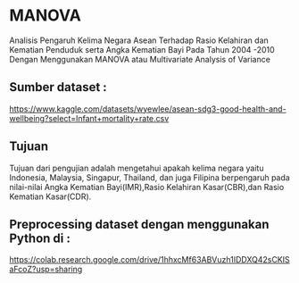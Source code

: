 # MANOVA
Analisis Pengaruh Kelima Negara Asean Terhadap Rasio Kelahiran dan Kematian Penduduk serta Angka Kematian Bayi Pada Tahun 2004 -2010 Dengan Menggunakan MANOVA atau Multivariate Analysis of Variance

## Sumber dataset :
https://www.kaggle.com/datasets/wyewlee/asean-sdg3-good-health-and-wellbeing?select=Infant+mortality+rate.csv

## Tujuan
Tujuan dari pengujian adalah mengetahui apakah kelima negara yaitu Indonesia, Malaysia, Singapur, Thailand, dan juga Filipina berpengaruh pada nilai-nilai Angka Kematian Bayi(IMR),Rasio Kelahiran Kasar(CBR),dan Rasio Kematian Kasar(CDR).

## Preprocessing dataset dengan menggunakan Python di :
https://colab.research.google.com/drive/1hhxcMf63ABVuzh1IDDXQ42sCKISaFcoZ?usp=sharing
